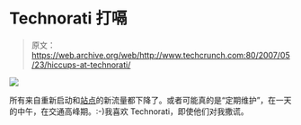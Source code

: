 # Technorati 打嗝

> 原文：<https://web.archive.org/web/http://www.techcrunch.com:80/2007/05/23/hiccups-at-technorati/>

![](img/ea0f5c346c2f240625d759943e3dad1e.png)

所有来自重新启动和[站点](https://web.archive.org/web/20210619161938/http://www.technorati.com/)的新流量都下降了。或者可能真的是“定期维护”，在一天的中午，在交通高峰期。:-)我喜欢 Technorati，即使他们对我撒谎。
